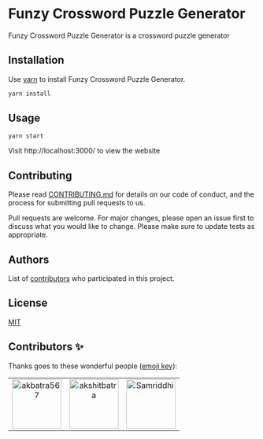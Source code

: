 # Funzy Crossword Puzzle Generator
Funzy Crossword Puzzle Generator is a crossword puzzle generator

## Installation

Use [yarn]([https://pip.pypa.io/en/stable/](https://yarnpkg.com/cli/install)) to install Funzy Crossword Puzzle Generator.

```bash
yarn install
```

## Usage
```
yarn start
```
Visit http://localhost:3000/ to view the website

## Contributing
Please read [CONTRIBUTING.md](CONTRIBUTING.md) for details on our code
of conduct, and the process for submitting pull requests to us.

Pull requests are welcome. For major changes, please open an issue first to discuss what you would like to change.
Please make sure to update tests as appropriate.

## Authors

List of [contributors](https://github.com/mksOrg-open/funzy-crossword-puzzle-generator/contributors)
who participated in this project.


## License
[MIT](https://choosealicense.com/licenses/mit/)

## Contributors ✨
Thanks goes to these wonderful people ([emoji key](https://allcontributors.org/docs/en/emoji-key)):

<table>
  <tr>
    <td align="center"><a href='https://github.com/akbatra567' title='akbatra567: code, infra, management, security, test, ideas, bug'><img src='https://avatars.githubusercontent.com/u/59093007?v=4' alt='akbatra567' style='width:100px;'/></a></td>
    <td align="center"><a href='https://github.com/akshitbatra' title='akshitbatra: code, bug'><img src='https://avatars.githubusercontent.com/u/88490050?v=4' alt='akshitbatra' style='width:100px;'/></a></td>
    <td align="center"><a href='https://github.com/Samridhi-98' title='Samridhi-98: code, infra, review, bug, '><img src='https://avatars.githubusercontent.com/u/88490050?v=4' alt='Samriddhi' style='width:100px;'/></a></td>
  </tr>
</table>
